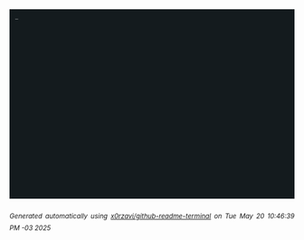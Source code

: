 <div align="justify">
<picture>
    <source media="(prefers-color-scheme: dark)" srcset="./output.gif">
    <source media="(prefers-color-scheme: light)" srcset="./output.gif">
    <img alt="GIFOS" src="output.gif">
</picture>

<sub><i>Generated automatically using [x0rzavi/github-readme-terminal](https://github.com/x0rzavi/github-readme-terminal) on Tue May 20 10:46:39 PM -03 2025</i></sub>

<!-- <details>
<summary>More details</summary>

</details> -->
</div>

<!-- Image deletion URL: NONE -->